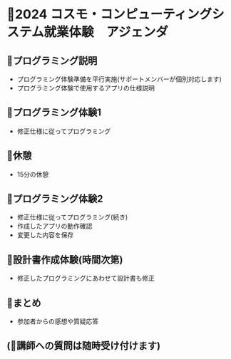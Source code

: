 <br>   

# 📝2024 コスモ・コンピューティングシステム就業体験　アジェンダ


## 📌プログラミング説明 
* プログラミング体験準備を平行実施(サポートメンバーが個別対応します)
* プログラミング体験で使用するアプリの仕様説明

## 📌プログラミング体験1
* 修正仕様に従ってプログラミング

## 📌休憩
* 15分の休憩  

## 📌プログラミング体験2
* 修正仕様に従ってプログラミング(続き)
* 作成したアプリの動作確認
* 変更した内容を保存

## 📌設計書作成体験(時間次第)
* 修正したプログラミングにあわせて設計書も修正

## 📌まとめ
* 参加者からの感想や質疑応答
  
## (🙆講師への質問は随時受け付けます)



